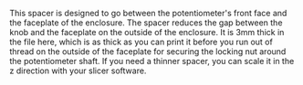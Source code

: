 This spacer is designed to go between the potentiometer's front face and the faceplate of the enclosure. The spacer reduces the gap between the knob and the faceplate on the outside of the enclosure. It is 3mm thick in the file here, which is as thick as you can print it before you run out of thread on the outside of the faceplate for securing the locking nut around the potentiometer shaft. If you need a thinner spacer, you can scale it in the z direction with your slicer software.